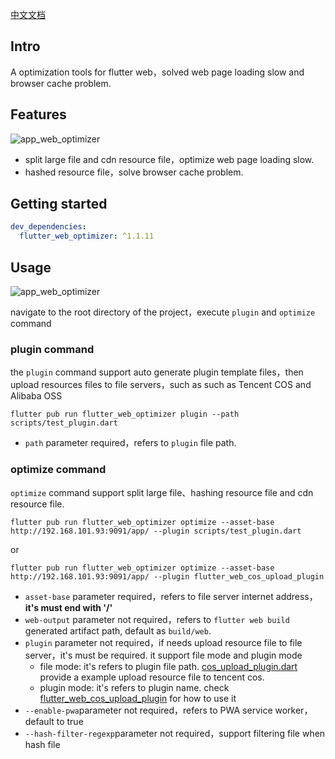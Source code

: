 [中文文档](README.zh.md)

## Intro

A optimization tools for flutter web，solved web page loading slow and browser cache problem.

## Features

![app_web_optimizer](https://github.com/TryImpossible/flutter_web_optimizer/raw/main/20230111-172132.png)

- split large file and cdn resource file，optimize web page loading slow.
- hashed resource file，solve browser cache problem.

## Getting started

```yaml
dev_dependencies:
  flutter_web_optimizer: ^1.1.11
```

## Usage

![app_web_optimizer](https://github.com/TryImpossible/flutter_web_optimizer/raw/main/20221124-183101.png)

navigate to the root directory of the project，execute `plugin` and `optimize` command

### plugin command

the `plugin` command support auto generate plugin template files，then upload resources files to file
servers，such as such as Tencent COS and Alibaba OSS

```shell
flutter pub run flutter_web_optimizer plugin --path scripts/test_plugin.dart
```

- `path` parameter required，refers to `plugin` file path.

### optimize command

`optimize` command support split large file、hashing resource file and cdn resource file.

```shell
flutter pub run flutter_web_optimizer optimize --asset-base http://192.168.101.93:9091/app/ --plugin scripts/test_plugin.dart
```

or

```shell
flutter pub run flutter_web_optimizer optimize --asset-base http://192.168.101.93:9091/app/ --plugin flutter_web_cos_upload_plugin
```

- `asset-base` parameter required，refers to file server internet address，**it's must end with '/'**
- `web-output` parameter not required，refers to `flutter web build` generated artifact path, default
  as `build/web`.
- `plugin` parameter not required，if needs upload resource file to file server，it's must be
  required. it support file mode and plugin mode
    - file mode: it's refers to plugin file
      path. [cos_upload_plugin.dart](example/scripts/cos_upload_plugin.dart) provide a example
      upload resource file to tencent cos.
    - plugin mode: it's refers to plugin name.
      check [flutter_web_cos_upload_plugin](https://pub.flutter-io.cn/packages/flutter_web_cos_upload_plugin)
      for how to use it
- `--enable-pwa`parameter not required，refers to PWA service worker，default to true
- `--hash-filter-regexp`parameter not required，support filtering file when hash file 